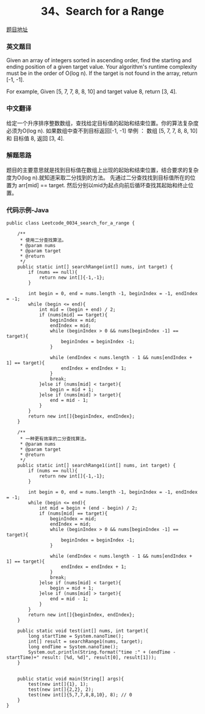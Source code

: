 <h1 align='center'>34、Search for a Range</h1>

[题目地址](https://leetcode.com/problems/search-for-a-range/)

### 英文题目

Given an array of integers sorted in ascending order, find the starting and ending position of a given target value.
Your algorithm's runtime complexity must be in the order of O(log n).
If the target is not found in the array, return [-1, -1].

For example,
Given [5, 7, 7, 8, 8, 10] and target value 8,
return [3, 4].

### 中文翻译

给定一个升序排序整数数组，查找给定目标值的起始和结束位置。你的算法复杂度必须为O(log n).
如果数组中查不到目标返回[-1, -1]
举例 ：
数组 [5, 7, 7, 8, 8, 10] 和 目标值 8,
返回 [3, 4].

### 解题思路

题目的主要意思就是找到目标值在数组上出现的起始和结束位置，结合要求的复杂度为O(log n).就知道采取二分找到的方法。
先通过二分查找找到目标值所在的位置为 arr[mid] == target. 然后分别以mid为起点向前后循环查找其起始和终止位置。
### 代码示例-Java

```
public class Leetcode_0034_search_for_a_range {

    /**
     * 使用二分查找算法。
     * @param nums
     * @param target
     * @return
     */
    public static int[] searchRange(int[] nums, int target) {
        if (nums == null){
            return new int[]{-1,-1};
        }

        int begin = 0, end = nums.length -1, beginIndex = -1, endIndex = -1;
        while (begin <= end){
            int mid = (begin + end) / 2;
            if (nums[mid] == target){
                beginIndex = mid;
                endIndex = mid;
                while (beginIndex > 0 && nums[beginIndex -1] == target){
                    beginIndex = beginIndex -1;
                }

                while (endIndex < nums.length - 1 && nums[endIndex + 1] == target){
                    endIndex = endIndex + 1;
                }
                break;
            }else if (nums[mid] < target){
                begin = mid + 1;
            }else if (nums[mid] > target){
                end = mid - 1;
            }
        }
        return new int[]{beginIndex, endIndex};
    }

    /**
     * 一种更有效率的二分查找算法。
     * @param nums
     * @param target
     * @return
     */
    public static int[] searchRange1(int[] nums, int target) {
        if (nums == null){
            return new int[]{-1,-1};
        }

        int begin = 0, end = nums.length -1, beginIndex = -1, endIndex = -1;
        while (begin <= end){
            int mid = begin + (end - begin) / 2;
            if (nums[mid] == target){
                beginIndex = mid;
                endIndex = mid;
                while (beginIndex > 0 && nums[beginIndex -1] == target){
                    beginIndex = beginIndex -1;
                }

                while (endIndex < nums.length - 1 && nums[endIndex + 1] == target){
                    endIndex = endIndex + 1;
                }
                break;
            }else if (nums[mid] < target){
                begin = mid + 1;
            }else if (nums[mid] > target){
                end = mid - 1;
            }
        }
        return new int[]{beginIndex, endIndex};
    }

    public static void test(int[] nums, int target){
        long startTime = System.nanoTime();
        int[] result = searchRange1(nums, target);
        long endTime = System.nanoTime();
        System.out.println(String.format("time :" + (endTime - startTime)+" result: [%d, %d]", result[0], result[1]));
    }


    public static void main(String[] args){
        test(new int[]{1}, 1);
        test(new int[]{2,2}, 2);
        test(new int[]{5,7,7,8,8,10}, 8); // 0
    }
}

```
